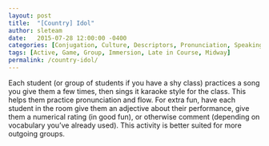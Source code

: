 ```yaml
---
layout: post
title:  "[Country] Idol"
author: sleteam
date:   2015-07-28 12:00:00 -0400
categories: [Conjugation, Culture, Descriptors, Pronunciation, Speaking, Vocabulary]
tags: [Active, Game, Group, Immersion, Late in Course, Midway]
permalink: /country-idol/
---
```

Each student (or group of students if you have a shy class) practices a song you give them a few times, then sings it karaoke style for the class. This helps them practice pronunciation and flow. For extra fun, have each student in the room give them an adjective about their performance, give them a numerical rating (in good fun), or otherwise comment (depending on vocabulary you’ve already used). This activity is better suited for more outgoing groups.